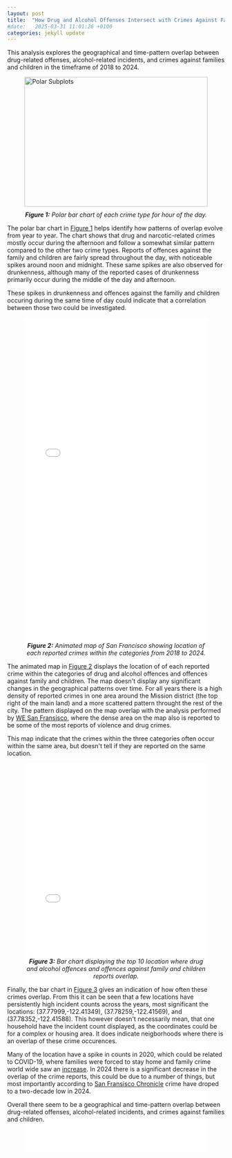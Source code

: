 ```yaml
---
layout: post
title:  "How Drug and Alcohol Offenses Intersect with Crimes Against Families and Children"
#date:   2025-03-31 11:01:26 +0100
categories: jekyll update
---
```


<p>
This analysis explores the geographical and time-pattern overlap between drug-related offenses, alcohol-related incidents, and crimes against families and children in the timeframe of 2018 to 2024. 
</p>

<figure>
  <img src="/SocialData_Assignment2/plots/polar_subplots.png" width="100%" height="300" alt="Polar Subplots" style="border:none;">
  <figcaption style="text-align: center; font-style: italic; margin-top: 10px;"><strong>Figure 1:</strong>
Polar bar chart of each crime type for hour of the day.
  </figcaption>
</figure>


<p>
The polar bar chart in <a href="#fig1">Figure 1</a> helps identify how patterns of overlap evolve from year to year.
The chart shows that drug and narcotic-related crimes mostly occur during the afternoon and follow a somewhat similar pattern compared to the other two crime types. Reports of offences against the family and children are fairly spread throughout the day, with noticeable spikes around noon and midnight. These same spikes are also observed for drunkenness, although many of the reported cases of drunkenness primarily occur during the middle of the day and afternoon.

These spikes in drunkenness and offences against the familiy and children occuring during the same time of day could indicate that a correlation between those two could be investigated.
</p>


<figure >
  <iframe 
      src="/SocialData_Assignment2/plots/crime_animation_map.html" 
      width="100%" 
      height="900"
      style="max-width: 1200px; margin: auto; display: block; border: none;">
  </iframe>
  <figcaption style="text-align: center; font-style: italic; margin-top: -150px; padding-top: 0;">
   <strong>Figure 2:</strong> Animated map of San Francisco showing location of each reported crimes within the categories from 2018 to 2024.
  </figcaption>
</figure>

<p>
The animated map in <a href="#fig2">Figure 2</a> displays the location of of each reported crime within the categories of drug and alcohol offences and offences against family and children. The map doesn't display any significant changes in the geographical patterns over time. For all years there is a high density of reported crimes in one area around the Mission district (the top right of the main land) and a more scattered pattern throught the rest of the city. The pattern displayed on the map overlap with the analysis performed by <a href="https://www.wesanfrancisco.org/data/2023-neighborhood-crime">WE San Fransisco</a>, where the dense area on the map also is reported to be some of the most reports of violence and drug crimes. 
</p>

<p>
This map indicate that the crimes within the three categories often occur within the same area, but doesn't tell if they are reported on the same location.
</p>

<figure >
  <iframe 
      src="/SocialData_Assignment2/plots/bokeh_overlay_plot.html" 
      width="100%" 
      height="900"
      style="max-width: 1200px; margin: auto; display: block; border: none;">
  </iframe>
  <figcaption style="text-align: center; font-style: italic; margin-top: -450px; padding-top: 0;"><strong>Figure 3:</strong> Bar chart displaying the top 10 location where drug and alcohol offences and offences against family and children reports overlap.
  </figcaption>
</figure>

<p>
Finally, the bar chart in <a href="#fig3">Figure 3</a> gives an indication of how often these crimes overlap. From this it can be seen that a few locations have persistently high incident counts across the years, most significant the locations: (37.77999,-122.41349), (37.78259,-122.41569), and (37.78352,-122.41588). This however doesn't necessarily mean, that one household have the incident count displayed, as the coordinates could be for a complex or housing area. It does indicate neigborhoods where there is an overlap of these crime occurences.
</p>
<p>
Many of the location have a spike in counts in 2020, which could be related to COVID-19, where families were forced to stay home and family crime world wide saw an <a href="https://www.sciencedirect.com/science/article/pii/S2665910720300384">increase</a>. In 2024 there is a significant decrease in the overlap of the crime reports, this could be due to a number of things, but most importantly according to <a href="https://www.sfchronicle.com/crime/article/san-francisco-2024-data-20020378.php">San Fransisco Chronicle</a> crime have droped to a two-decade low in 2024.
</p>

<p>
Overall there seem to be a geographical and time-pattern overlap between drug-related offenses, alcohol-related incidents, and crimes against families and children.
</p>
